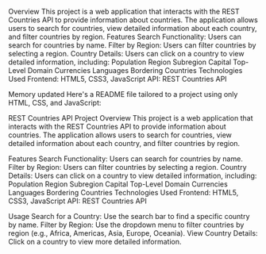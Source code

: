 Overview
This project is a web application that interacts with the REST Countries API to provide information about countries. The application allows users to search for countries, view detailed information about each country, and filter countries by region.
Features
Search Functionality: Users can search for countries by name.
Filter by Region: Users can filter countries by selecting a region.
Country Details: Users can click on a country to view detailed information, including:
Population
Region
Subregion
Capital
Top-Level Domain
Currencies
Languages
Bordering Countries
Technologies Used
Frontend: HTML5, CSS3, JavaScript
API: REST Countries API

Memory updated
Here's a README file tailored to a project using only HTML, CSS, and JavaScript:

REST Countries API Project
Overview
This project is a web application that interacts with the REST Countries API to provide information about countries. The application allows users to search for countries, view detailed information about each country, and filter countries by region.

Features
Search Functionality: Users can search for countries by name.
Filter by Region: Users can filter countries by selecting a region.
Country Details: Users can click on a country to view detailed information, including:
Population
Region
Subregion
Capital
Top-Level Domain
Currencies
Languages
Bordering Countries
Technologies Used
Frontend: HTML5, CSS3, JavaScript
API: REST Countries API

Usage
Search for a Country: Use the search bar to find a specific country by name.
Filter by Region: Use the dropdown menu to filter countries by region (e.g., Africa, Americas, Asia, Europe, Oceania).
View Country Details: Click on a country to view more detailed information.
